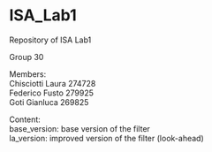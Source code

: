 # ISA_Lab1
Repository of ISA Lab1

Group 30

Members:\
Chisciotti Laura 274728\
Federico Fusto 279925\
Goti Gianluca 269825

Content:\
base_version: base version of the filter\
la_version: improved version of the filter (look-ahead)
